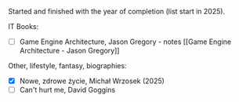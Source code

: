 Started and finished with the year of completion (list start in 2025).

IT Books:
- [ ] Game Engine Architecture, Jason Gregory - notes [[Game Engine Architecture - Jason Gregory]]

Other, lifestyle, fantasy, biographies:
- [x] Nowe, zdrowe życie, Michał Wrzosek (2025)
- [ ] Can't hurt me, David Goggins
